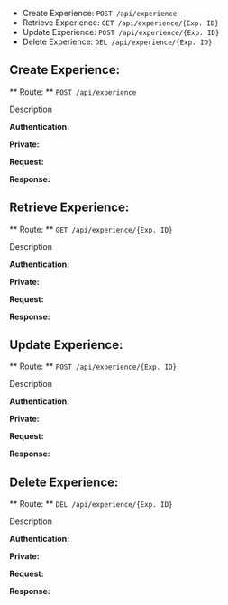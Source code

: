 * Create Experience: `POST /api/experience`
* Retrieve Experience: `GET /api/experience/{Exp. ID}`
* Update Experience: `POST /api/experience/{Exp. ID}`
* Delete Experience: `DEL /api/experience/{Exp. ID}`

Create Experience:
-----------------------------------------

** Route: **  `POST /api/experience`

Description

**Authentication:**

**Private:**

**Request:**

**Response:**

Retrieve Experience:
----------------------------------------------------------
** Route: ** `GET /api/experience/{Exp. ID}`

Description

**Authentication:**

**Private:**

**Request:**

**Response:**


Update Experience:
---------------------------------------------------------
** Route: ** `POST /api/experience/{Exp. ID}`

Description

**Authentication:**

**Private:**

**Request:**

**Response:**


Delete Experience:
--------------------------------------------------------
** Route: ** `DEL /api/experience/{Exp. ID}`

Description

**Authentication:**

**Private:**

**Request:**

**Response:**
